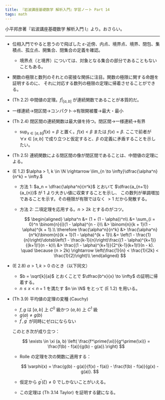 ```yaml
---
title: 『岩波講座基礎数学 解析入門』学習ノート Part 14
tags: math
---
```


小平邦彦著『岩波講座基礎数学 解析入門 I』より。おさらい。

----

* 位相入門でやると思うので飛ばした $\varepsilon$-近傍、内点、境界点、境界、閉包、集積点、孤立点、開集合、閉集合の定義を確認。
  * 境界点（と境界）については、対象となる集合の部分であることもないこともある。
* 関数の極限と数列のそれとの密接な関係に注目。関数の極限に関する命題を証明するのに、
  それに対応する数列の極限の定理に帰着させることができる。
* (Th 2.2) 中間値の定理。$f\vert{}_{[a, b]}$ が連続関数であることが本質的だ。
* 一様連続→閉区間→コンパクト→有限開被覆→最大・最小
* (Th 2.4) 閉区間の連続関数は最大値を持つ。閉区間→一様連続→有界
  * $\displaystyle \sup_{x \in [a, b]}{f(x)} = \beta$ と置く。$f(x) < \beta$ または $f(x) = \beta.$
    ここで前者が $\forall x \in [a, b]$ で成り立つと仮定すると、$\beta$ の定義に矛盾することを示したい。
* (Th 2.5) 連続関数による閉区間の像が閉区間であることは、中間値の定理による。
* (E 1.2) $\alpha > 1, k \in \N \rightarrow \lim_{n \to \infty}\dfrac{\alpha^n}{n^k} = \infty.$
  * 方法 1: $a_n = \dfrac{\alpha^n}{n^k}$ とおいて $\dfrac{a_{n+1}}{a_{n}}$ が 1 より大きい値に収束することを示し、
    この数列が単調増加であることを示す。その極限が有限ではなく $> 1$ だから発散する。
  * 方法 2: 二項定理を応用する。$n > 2k$ とするのがコツ。

    $$
    \begin{aligned}
    \alpha^n &= (1 + (1 - \alpha))^n\\
    &= \sum_{i = 0}^n \binom{n}{i}(1 - \alpha)^{n - i}\\
    &> \binom{n}{k + 1}(1 - \alpha)^{k + 1}.\\
    \therefore \frac{\alpha^n}{n^k}
    &> \frac{\alpha^n}{n^k}\binom{n}{k + 1}(1 - \alpha)^{k + 1}\\
    &= \left(1 - \frac{1}{n}\right)\dotsb\left(1 - \frac{k-1}{n}\right)\frac{(1 - \alpha)^{k+1}}{(k+1)!}(n - k)\\
    &> \frac{(1 - \alpha)^{k+1}}{2^{k-1}(k+1)!}(n - k). \quad \because (n > 2k) \rightarrow \left(\frac{1}{n} < \frac{1}{2k} < \frac{1}{2}\right)\\
    \end{aligned}
    $$

* (E 2.8) $\alpha > 1, k > 0$ のとき（以下同文）
  * $b = \sqrt[k]{a}$ とおくことで $\dfrac{b^x}{x} \to \infty$ の証明に帰着する。
  * $n \le x < n + 1$ を満たす $n \in \N$ をとって (E 1.2) を用いる。
* (Th 3.9) 平均値の定理の変種 (Cauchy)
  * $f, g$ は $[a, b]$ 上 $C^0$ 級かつ $(a, b)$ 上 $C^1$ 級
  * $g(a) \ne g(b)$
  * $f^\prime, g^\prime$ が同時にゼロにならない

  このとき次が成り立つ：

  $$
  \exists \in \xi (a, b)
  \left( \frac{f^\prime(\xi)}{g^\prime(\xi)} = \frac{f(b) - f(a)}{g(b) - g(a)}.\right)
  $$

  * Rolle の定理を次の関数に適用する：

    $$
    \varphi(x) = \frac{g(b) - g(a)}{f(x) - f(a)} - \frac{f(b) - f(a)}{g(x) - g(a)}.
    $$

  * 仮定から $g^\prime(\xi) \ne 0$ でしかないことがいえる。
  * この定理は (Th 3.14 Taylor) を証明する鍵になる。
